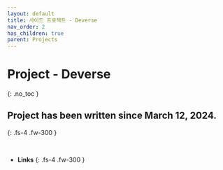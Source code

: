 ```yaml
---
layout: default
title: 사이드 프로젝트 - Deverse
nav_order: 2
has_children: true
parent: Projects
---
```


# Project - Deverse
{: .no_toc }

## Project has been written since March 12, 2024.
{: .fs-4 .fw-300 }

<br>

* __Links__
{: .fs-4 .fw-300 }